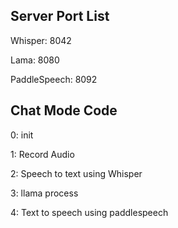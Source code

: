## Server Port List

Whisper: 8042

Lama: 8080

PaddleSpeech: 8092

## Chat Mode Code

0: init

1: Record Audio

2: Speech to text using Whisper

3: llama process

4: Text to speech using paddlespeech